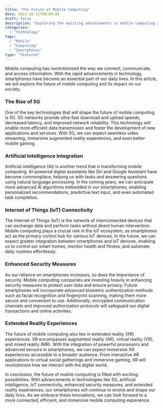 ```yaml
---
title: "The Future of Mobile Computing"
date: 2021-10-12T09:00:00
draft: false
description: "Exploring the exciting advancements in mobile computing and its impact on our daily lives."
categories:
  - "Technology"
tags:
  - "Mobile"
  - "Computing"
  - "Smartphones"
type: "featured"
---
```


Mobile computing has revolutionized the way we connect, communicate, and access information. With the rapid advancements in technology, smartphones have become an essential part of our daily lives. In this article, we will explore the future of mobile computing and its impact on our society.

### The Rise of 5G

One of the key technologies that will shape the future of mobile computing is 5G. 5G networks provide ultra-fast download and upload speeds, decreased latency, and improved network reliability. This technology will enable more efficient data transmission and foster the development of new applications and services. With 5G, we can expect seamless video streaming, immersive augmented reality experiences, and even better mobile gaming.

### Artificial Intelligence Integration

Artificial intelligence (AI) is another trend that is transforming mobile computing. AI-powered digital assistants like Siri and Google Assistant have become commonplace, helping us with tasks and answering questions using natural language processing. In the coming years, we can anticipate more advanced AI algorithms embedded in our smartphones, enabling personalized recommendations, predictive text input, and even automated task completion.

### Internet of Things (IoT) Connectivity

The Internet of Things (IoT) is the network of interconnected devices that can exchange data and perform tasks without direct human intervention. Mobile computing plays a crucial role in the IoT ecosystem, as smartphones act as the primary control hub for various IoT devices. In the future, we can expect greater integration between smartphones and IoT devices, enabling us to control our smart homes, monitor health and fitness, and automate daily routines effortlessly.

### Enhanced Security Measures

As our reliance on smartphones increases, so does the importance of security. Mobile computing companies are investing heavily in enhancing security measures to protect user data and ensure privacy. Future smartphones will incorporate advanced biometric authentication methods such as facial recognition and fingerprint scanning, making them more secure and convenient to use. Additionally, encrypted communication channels and improved authorization protocols will safeguard our digital transactions and online activities.

### Extended Reality Experiences

The future of mobile computing also lies in extended reality (XR) experiences. XR encompasses augmented reality (AR), virtual reality (VR), and mixed reality (MR). With the integration of powerful processors and advanced sensors in smartphones, we can expect immersive XR experiences accessible to a broader audience. From interactive AR applications to virtual social gatherings and immersive gaming, XR will revolutionize how we interact with the digital world.

In conclusion, the future of mobile computing is filled with exciting possibilities. With advancements in technologies like 5G, artificial intelligence, IoT connectivity, enhanced security measures, and extended reality experiences, our smartphones will continue to evolve and shape our daily lives. As we embrace these innovations, we can look forward to a more connected, efficient, and immersive mobile computing experience.
